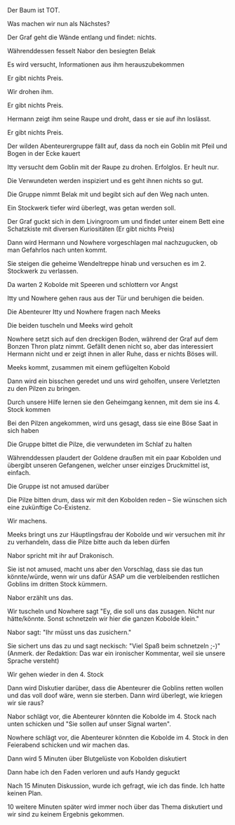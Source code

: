 Der Baum ist TOT.

Was machen wir nun als Nächstes? 

Der Graf geht die Wände entlang und findet: nichts. 

Währenddessen fesselt Nabor den besiegten Belak 

Es wird versucht, Informationen aus ihm herauszubekommen

Er gibt nichts Preis.

Wir drohen ihm.

Er gibt nichts Preis.

Hermann zeigt ihm seine Raupe und droht, dass er sie auf ihn loslässt.

Er gibt nichts Preis.

Der wilden Abenteurergruppe fällt auf, dass da noch ein Goblin mit Pfeil und Bogen in der Ecke kauert

Itty versucht dem Goblin mit der Raupe zu drohen. Erfolglos. Er heult nur.

Die Verwundeten werden inspiziert und es geht ihnen nichts so gut.

Die Gruppe nimmt Belak mit und begibt sich auf den Weg nach unten.

Ein Stockwerk tiefer wird überlegt, was getan werden soll.

Der Graf guckt sich in dem Livingroom um und findet unter einem Bett eine Schatzkiste mit diversen Kuriositäten (Er gibt nichts Preis)

Dann wird Hermann und Nowhere vorgeschlagen mal nachzugucken, ob man Gefahrlos nach unten kommt.

Sie steigen die geheime Wendeltreppe hinab und versuchen es im 2. Stockwerk zu verlassen. 

Da warten 2 Kobolde mit Speeren und schlottern vor Angst

Itty und Nowhere gehen raus aus der Tür und beruhigen die beiden.

Die Abenteurer Itty und Nowhere fragen nach Meeks

Die beiden tuscheln und Meeks wird geholt

Nowhere setzt sich auf den dreckigen Boden, während der Graf auf dem Bonzen Thron platz nimmt. Gefällt denen nicht so, aber das interessiert Hermann nicht und er zeigt ihnen in aller Ruhe, dass er nichts Böses will. 

Meeks kommt, zusammen mit einem geflügelten Kobold 

Dann wird ein bisschen geredet und uns wird geholfen, unsere Verletzten zu den Pilzen zu bringen.

Durch unsere Hilfe lernen sie den Geheimgang kennen, mit dem sie ins 4. Stock kommen

Bei den Pilzen angekommen, wird uns gesagt, dass sie eine Böse Saat in sich haben

Die Gruppe bittet die Pilze, die verwundeten im Schlaf zu halten

Währenddessen plaudert der Goldene draußen mit ein paar Kobolden und übergibt unseren Gefangenen, welcher unser einziges Druckmittel ist, einfach.

Die Gruppe ist not amused darüber

Die Pilze bitten drum, dass wir mit den Kobolden reden – Sie wünschen sich eine zukünftige Co-Existenz. 

Wir machens.

Meeks bringt uns zur Häuptlingsfrau der Kobolde und wir versuchen mit ihr zu verhandeln, dass die Pilze bitte auch da leben dürfen

Nabor spricht mit ihr auf Drakonisch.

Sie ist not amused, macht uns aber den Vorschlag, dass sie das tun könnte/würde, wenn wir uns dafür ASAP um die verbleibenden restlichen Goblins im dritten Stock kümmern.

Nabor erzählt uns das.

Wir tuscheln und Nowhere sagt "Ey, die soll uns das zusagen. Nicht nur hätte/könnte. Sonst schnetzeln wir hier die ganzen Kobolde klein."

Nabor sagt: "Ihr müsst uns das zusichern."

Sie sichert uns das zu und sagt neckisch: "Viel Spaß beim schnetzeln ;-)" (Anmerk. der Redaktion: Das war ein ironischer Kommentar, weil sie unsere Sprache versteht)

Wir gehen wieder in den 4. Stock 

Dann wird Diskutier darüber, dass die Abenteurer die Goblins retten wollen und das voll doof wäre, wenn sie sterben.
Dann wird überlegt, wie kriegen wir sie raus?

Nabor schlägt vor, die Abenteurer könnten die Kobolde im 4. Stock nach unten schicken und "Sie sollen auf unser Signal warten".

Nowhere schlägt vor, die Abenteurer könnten die Kobolde im 4. Stock in den Feierabend schicken und wir machen das.

Dann wird 5 Minuten über Blutgelüste von Kobolden diskutiert

Dann habe ich den Faden verloren und aufs Handy geguckt

Nach 15 Minuten Diskussion, wurde ich gefragt, wie ich das finde. Ich hatte keinen Plan.

10 weitere Minuten später wird immer noch über das Thema diskutiert und wir sind zu keinem Ergebnis gekommen.